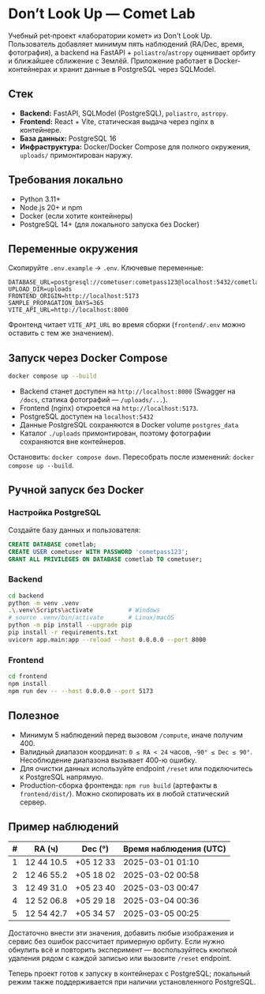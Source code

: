 # Don’t Look Up — Comet Lab

Учебный pet‑проект «лаборатории комет» из Don't Look Up. Пользователь добавляет минимум пять наблюдений (RA/Dec, время, фотография), а backend на FastAPI + `poliastro`/`astropy` оценивает орбиту и ближайшее сближение с Землёй. Приложение работает в Docker-контейнерах и хранит данные в PostgreSQL через SQLModel.

## Стек
- **Backend:** FastAPI, SQLModel (PostgreSQL), `poliastro`, `astropy`.
- **Frontend:** React + Vite, статическая выдача через nginx в контейнере.
- **База данных:** PostgreSQL 16
- **Инфраструктура:** Docker/Docker Compose для полного окружения, `uploads/` примонтирован наружу.

## Требования локально
- Python 3.11+
- Node.js 20+ и npm
- Docker (если хотите контейнеры)
- PostgreSQL 14+ (для локального запуска без Docker)

## Переменные окружения
Скопируйте `.env.example` → `.env`. Ключевые переменные:

```env
DATABASE_URL=postgresql://cometuser:cometpass123@localhost:5432/cometlab
UPLOAD_DIR=uploads
FRONTEND_ORIGIN=http://localhost:5173
SAMPLE_PROPAGATION_DAYS=365
VITE_API_URL=http://localhost:8000
```

Фронтенд читает `VITE_API_URL` во время сборки (`frontend/.env` можно оставить с тем же значением).

## Запуск через Docker Compose
```bash
docker compose up --build
```

- Backend станет доступен на `http://localhost:8000` (Swagger на `/docs`, статика фотографий — `/uploads/...`).  
- Frontend (nginx) откроется на `http://localhost:5173`.
- PostgreSQL доступен на `localhost:5432`
- Данные PostgreSQL сохраняются в Docker volume `postgres_data`
- Каталог `./uploads` примонтирован, поэтому фотографии сохраняются вне контейнеров.

Остановить: `docker compose down`. Пересобрать после изменений: `docker compose up --build`.

## Ручной запуск без Docker
### Настройка PostgreSQL
Создайте базу данных и пользователя:
```sql
CREATE DATABASE cometlab;
CREATE USER cometuser WITH PASSWORD 'cometpass123';
GRANT ALL PRIVILEGES ON DATABASE cometlab TO cometuser;
```

### Backend
```bash
cd backend
python -m venv .venv
.\.venv\Scripts\activate          # Windows
# source .venv/bin/activate       # Linux/macOS
python -m pip install --upgrade pip
pip install -r requirements.txt
uvicorn app.main:app --reload --host 0.0.0.0 --port 8000
```

### Frontend
```bash
cd frontend
npm install
npm run dev -- --host 0.0.0.0 --port 5173
```

## Полезное
- Минимум 5 наблюдений перед вызовом `/compute`, иначе получим 400.
- Валидный диапазон координат: `0 ≤ RA < 24` часов, `-90° ≤ Dec ≤ 90°`. Несоблюдение диапазона вызывает 400-ю ошибку.
- Для очистки данных используйте endpoint `/reset` или подключитесь к PostgreSQL напрямую.
- Production-сборка фронтенда: `npm run build` (артефакты в `frontend/dist/`). Можно скопировать их в любой статический сервер.

## Пример наблюдений

| # | RA (ч) | Dec (°) | Время наблюдения (UTC) |
| - | ------ | ------- | ---------------------- |
| 1 | 12 44 10.5 | +05 12 33 | 2025-03-01 01:10 |
| 2 | 12 46 55.2 | +05 18 02 | 2025-03-02 00:58 |
| 3 | 12 49 31.0 | +05 23 40 | 2025-03-03 00:47 |
| 4 | 12 52 06.8 | +05 29 18 | 2025-03-04 00:36 |
| 5 | 12 54 42.7 | +05 34 57 | 2025-03-05 00:25 |

Достаточно внести эти значения, добавить любые изображения и сервис без ошибок рассчитает примерную орбиту. Если нужно обнулить всё и повторить эксперимент — воспользуйтесь кнопкой удаления рядом с каждой записью или вызовите `/reset` endpoint.

Теперь проект готов к запуску в контейнерах с PostgreSQL; локальный режим также поддерживается при наличии установленного PostgreSQL.
